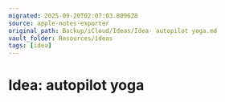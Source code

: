 ```yaml
---
migrated: 2025-09-20T02:07:03.809628
source: apple-notes-exporter
original_path: Backup/iCloud/Ideas/Idea- autopilot yoga.md
vault_folder: Resources/ideas
tags: [idea]
---
```

# Idea: autopilot yoga 
